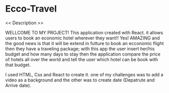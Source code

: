 # Ecco-Travel
<< Description >>

WELLCOME TO MY PROJECT! This application created with React. it allows users to book an economic hotel wherever they want!!
Yes! AMAZING and the good news is that it will be extend in futture to book an ecconomic flight then they have a traveling 
package; with this app the user insert her/his budget and how many days to stay then the application
compare the price of hotels all over the world and tell the user which hotel can be book with 
that budget.

I used HTML, Css and React to create it.
one of my challenges was to add a video as a background and the other was to create date (Depatrute and Arrive date).




